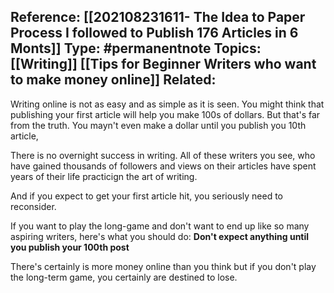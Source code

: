 **Reference:** [[202108231611- The Idea to Paper Process I followed to Publish 176 Articles in 6 Monts]]
**Type:** #permanentnote 
**Topics:** [[Writing]] [[Tips for Beginner Writers who want to make money online]]
**Related:**
----


Writing online is not as easy and as simple as it is seen. You might think that publishing your first article will help you make 100s of dollars. But that's far from the truth. You mayn't even make a dollar until you publish you 10th article,

There is no overnight success in writing. All of these writers you see, who have gained thousands of followers and views on their articles have spent years of their life practicign the art of writing. 

And if you expect to get your first article hit, you seriously need to reconsider. 

If you want to play the long-game and don't want to end up like so many aspiring writers, here's what you should do: **Don't expect anything until you publish your 100th post**

There's certainly is more money online than you think but if you don't play the long-term game, you certainly are destined to lose.



